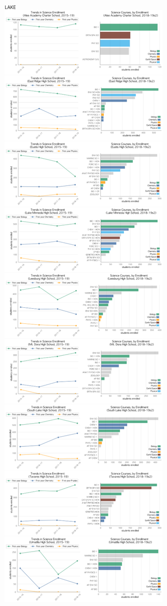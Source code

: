 LAKE
![](../School_plots/LAKE/ALEE_ACADE.png)
![](../School_plots/LAKE/EAST_RIDGE.png)
![](../School_plots/LAKE/EUSTIS.png)
![](../School_plots/LAKE/LAKE_MINNE.png)
![](../School_plots/LAKE/LEESBURG.png)
![](../School_plots/LAKE/MT_DORA.png)
![](../School_plots/LAKE/SOUTH_LAKE.png)
![](../School_plots/LAKE/TAVARES.png)
![](../School_plots/LAKE/UMATILLA.png)
